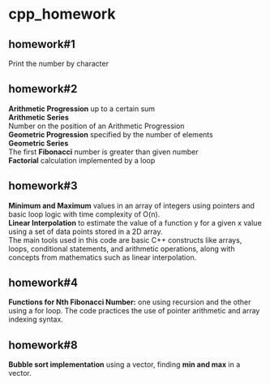 # cpp_homework
## homework#1 
Print the number by character
## homework#2
**Arithmetic Progression** up to a certain sum <br>
**Arithmetic Series** <br>
Number on the position of an Arithmetic Progression <br>
**Geometric Progression** specified by the number of elements <br>
**Geometric Series** <br>
The first **Fibonacci** number is greater than given number <br>
**Factorial** calculation implemented by a loop <br>
## homework#3
**Minimum and Maximum** values in an array of integers using pointers and basic loop logic with time complexity of O(n). <br>
**Linear Interpolation** to estimate the value of a function y for a given x value using a set of data points stored in a 2D array.<br>
The main tools used in this code are basic C++ constructs like arrays, loops, conditional statements, and arithmetic operations, along with concepts from mathematics such as linear interpolation.<br>
## homework#4
**Functions for Nth Fibonacci Number:** one using recursion and the other using a for loop. The code practices the use of pointer arithmetic and array indexing syntax.
## homework#8
**Bubble sort implementation** using a vector, finding **min and max** in a vector.
